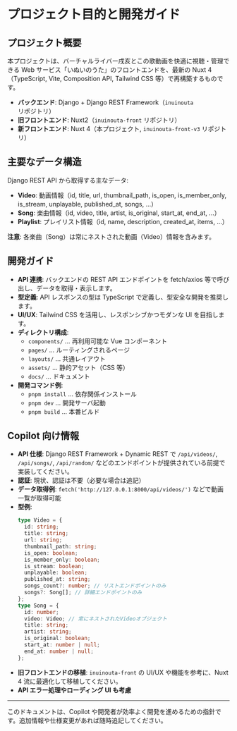 # プロジェクト目的と開発ガイド

## プロジェクト概要

本プロジェクトは、バーチャルライバー戌亥とこの歌動画を快適に視聴・管理できる Web サービス「いぬいのうた」のフロントエンドを、最新の Nuxt 4（TypeScript, Vite, Composition API, Tailwind CSS 等）で再構築するものです。

- **バックエンド**: Django + Django REST Framework（`inuinouta` リポジトリ）
- **旧フロントエンド**: Nuxt2（`inuinouta-front` リポジトリ）
- **新フロントエンド**: Nuxt 4（本プロジェクト, `inuinouta-front-v3` リポジトリ）

## 主要なデータ構造

Django REST API から取得する主なデータ:

- **Video**: 動画情報（id, title, url, thumbnail_path, is_open, is_member_only, is_stream, unplayable, published_at, songs, ...）
- **Song**: 楽曲情報（id, video, title, artist, is_original, start_at, end_at, ...）
- **Playlist**: プレイリスト情報（id, name, description, created_at, items, ...）

**注意**: 各楽曲（Song）は常にネストされた動画（Video）情報を含みます。

## 開発ガイド

- **API 連携**: バックエンドの REST API エンドポイントを fetch/axios 等で呼び出し、データを取得・表示します。
- **型定義**: API レスポンスの型は TypeScript で定義し、型安全な開発を推奨します。
- **UI/UX**: Tailwind CSS を活用し、レスポンシブかつモダンな UI を目指します。
- **ディレクトリ構成**:
  - `components/` ... 再利用可能な Vue コンポーネント
  - `pages/` ... ルーティングされるページ
  - `layouts/` ... 共通レイアウト
  - `assets/` ... 静的アセット（CSS 等）
  - `docs/` ... ドキュメント
- **開発コマンド例**:
  - `pnpm install` ... 依存関係インストール
  - `pnpm dev` ... 開発サーバ起動
  - `pnpm build` ... 本番ビルド

## Copilot 向け情報

- **API 仕様**: Django REST Framework + Dynamic REST で `/api/videos/`, `/api/songs/`, `/api/random/` などのエンドポイントが提供されている前提で実装してください。
- **認証**: 現状、認証は不要（必要な場合は追記）
- **データ取得例**: `fetch('http://127.0.0.1:8000/api/videos/')` などで動画一覧が取得可能
- **型例**:
  ```ts
  type Video = {
    id: string;
    title: string;
    url: string;
    thumbnail_path: string;
    is_open: boolean;
    is_member_only: boolean;
    is_stream: boolean;
    unplayable: boolean;
    published_at: string;
    songs_count?: number; // リストエンドポイントのみ
    songs?: Song[]; // 詳細エンドポイントのみ
  };
  type Song = {
    id: number;
    video: Video; // 常にネストされたVideoオブジェクト
    title: string;
    artist: string;
    is_original: boolean;
    start_at: number | null;
    end_at: number | null;
  };
  ```
- **旧フロントエンドの移植**: `inuinouta-front` の UI/UX や機能を参考に、Nuxt 4 流に最適化して移植してください。
- **API エラー処理やローディング UI も考慮**

---

このドキュメントは、Copilot や開発者が効率よく開発を進めるための指針です。追加情報や仕様変更があれば随時追記してください。
